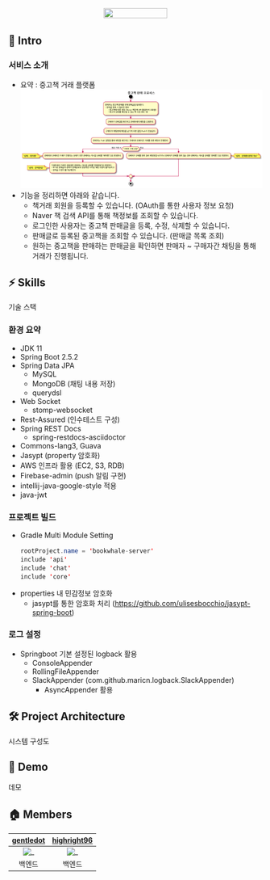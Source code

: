 <p align="center">
  <img src="https://user-images.githubusercontent.com/55661631/145812918-77ca9ff1-d682-4514-940c-48bf547b594c.png" width="50%" height="45%"></a>
</p>

## 🚀 Intro

### 서비스 소개
- 요약 : 중고책 거래 플랫폼
![img.png](images/img.png)
- 기능을 정리하면 아래와 같습니다.
  - 책거래 회원을 등록할 수 있습니다. (OAuth를 통한 사용자 정보 요청)
  - Naver 책 검색 API를 통해 책정보를 조회할 수 있습니다.
  - 로그인한 사용자는 중고책 판매글을 등록, 수정, 삭제할 수 있습니다.
  - 판매글로 등록된 중고책을 조회할 수 있습니다. (판매글 목록 조회)
  - 원하는 중고책을 판매하는 판매글을 확인하면 판매자 ~ 구매자간 채팅을 통해 거래가 진행됩니다.
  
## ⚡️ Skills
기술 스택
### 환경 요약
- JDK 11
- Spring Boot 2.5.2
- Spring Data JPA
  - MySQL
  - MongoDB (채팅 내용 저장)
  - querydsl
- Web Socket
  - stomp-websocket
- Rest-Assured (인수테스트 구성)
- Spring REST Docs
  - spring-restdocs-asciidoctor
- Commons-lang3, Guava
- Jasypt (property 암호화)
- AWS 인프라 활용 (EC2, S3, RDB)
- Firebase-admin (push 알림 구현)
- intellij-java-google-style 적용
- java-jwt

### 프로젝트 빌드
- Gradle Multi Module Setting
  ```java
  rootProject.name = 'bookwhale-server'
  include 'api'
  include 'chat'
  include 'core'
  ```
- properties 내 민감정보 암호화
  - jasypt를 통한 암호화 처리 (https://github.com/ulisesbocchio/jasypt-spring-boot)

### 로그 설정
- Springboot 기본 설정된 logback 활용
  - ConsoleAppender
  - RollingFileAppender
  - SlackAppender (com.github.maricn.logback.SlackAppender)
    - AsyncAppender 활용

## 🛠 Project Architecture

시스템 구성도

## 🎥 Demo

데모

## 🏠 Members

|            [gentledot](https://github.com/GentleDot)             |            [highright96](https://github.com/highright96)             |  
| :----------------------------------------------------------: | :----------------------------------------------------------: 
| <img src="https://user-images.githubusercontent.com/55661631/145813189-67f4b845-a9f7-490e-837b-5f7997305f27.png" width=200px alt="_"/> | <img src="https://user-images.githubusercontent.com/55661631/141674899-d7496769-6736-47ee-a0cc-2c631520790a.jpg" width=200px alt="_"/>
|                         백엔드                         |                        백엔드                         |  


